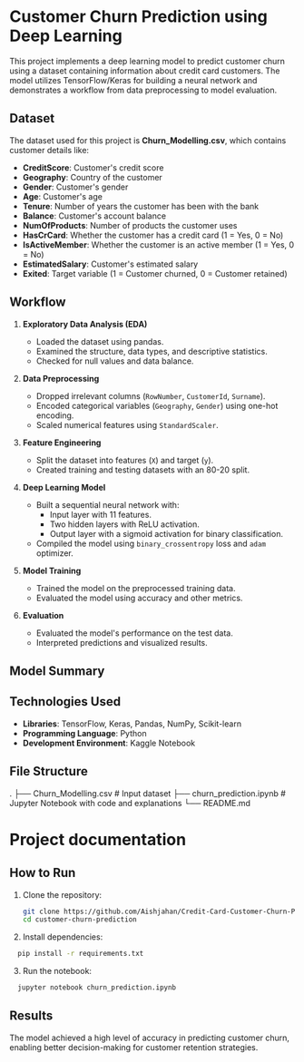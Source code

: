 # Customer Churn Prediction using Deep Learning

This project implements a deep learning model to predict customer churn using a dataset containing information about credit card customers. The model utilizes TensorFlow/Keras for building a neural network and demonstrates a workflow from data preprocessing to model evaluation.

## Dataset
The dataset used for this project is **Churn_Modelling.csv**, which contains customer details like:
- **CreditScore**: Customer's credit score
- **Geography**: Country of the customer
- **Gender**: Customer's gender
- **Age**: Customer's age
- **Tenure**: Number of years the customer has been with the bank
- **Balance**: Customer's account balance
- **NumOfProducts**: Number of products the customer uses
- **HasCrCard**: Whether the customer has a credit card (1 = Yes, 0 = No)
- **IsActiveMember**: Whether the customer is an active member (1 = Yes, 0 = No)
- **EstimatedSalary**: Customer's estimated salary
- **Exited**: Target variable (1 = Customer churned, 0 = Customer retained)

## Workflow
1. **Exploratory Data Analysis (EDA)**
   - Loaded the dataset using pandas.
   - Examined the structure, data types, and descriptive statistics.
   - Checked for null values and data balance.

2. **Data Preprocessing**
   - Dropped irrelevant columns (`RowNumber`, `CustomerId`, `Surname`).
   - Encoded categorical variables (`Geography`, `Gender`) using one-hot encoding.
   - Scaled numerical features using `StandardScaler`.

3. **Feature Engineering**
   - Split the dataset into features (`X`) and target (`y`).
   - Created training and testing datasets with an 80-20 split.

4. **Deep Learning Model**
   - Built a sequential neural network with:
     - Input layer with 11 features.
     - Two hidden layers with ReLU activation.
     - Output layer with a sigmoid activation for binary classification.
   - Compiled the model using `binary_crossentropy` loss and `adam` optimizer.

5. **Model Training**
   - Trained the model on the preprocessed training data.
   - Evaluated the model using accuracy and other metrics.

6. **Evaluation**
   - Evaluated the model's performance on the test data.
   - Interpreted predictions and visualized results.

## Model Summary

## Technologies Used
- **Libraries**: TensorFlow, Keras, Pandas, NumPy, Scikit-learn
- **Programming Language**: Python
- **Development Environment**: Kaggle Notebook

## File Structure
. ├── Churn_Modelling.csv # Input dataset ├── churn_prediction.ipynb # Jupyter Notebook with code and explanations └── README.md 

# Project documentation

## How to Run
1. Clone the repository:
   ```bash
   git clone https://github.com/Aishjahan/Credit-Card-Customer-Churn-Prediction.git
   cd customer-churn-prediction
   ```
2. Install dependencies:
 ```bash
   pip install -r requirements.txt
 ```
  
3. Run the notebook:
 ```bash
   jupyter notebook churn_prediction.ipynb
 ```

## **Results**

The model achieved a high level of accuracy in predicting customer churn, enabling better decision-making for customer retention strategies.


